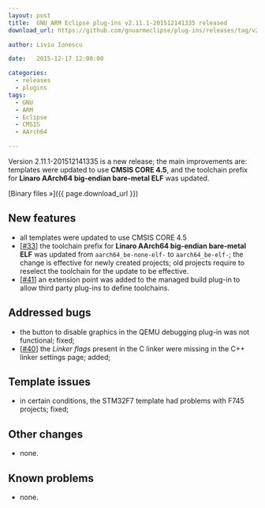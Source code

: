 ```yaml
---
layout: post
title:  GNU ARM Eclipse plug-ins v2.11.1-201512141335 released
download_url: https://github.com/gnuarmeclipse/plug-ins/releases/tag/v2.11.1-201512141335

author: Liviu Ionescu

date:   2015-12-17 12:00:00

categories:
  - releases
  - plugins
tags:
  - GNU
  - ARM
  - Eclipse
  - CMSIS
  - AArch64

---
```


Version 2.11.1-201512141335 is a new release; the main improvements are: templates were updated to use **CMSIS CORE 4.5**, and the toolchain prefix for **Linaro AArch64 big-endian bare-metal ELF** was updated.

[Binary files »]({{ page.download_url }})

## New features

* all templates were updated to use CMSIS CORE 4.5
* [[#33](https://github.com/gnuarmeclipse/plug-ins/issues/33)] the toolchain prefix for **Linaro AArch64 big-endian bare-metal ELF** was updated from `aarch64_be-none-elf-` to `aarch64_be-elf-`; the change is effective for newly created projects; old projects require to reselect the toolchain for the update to be effective.
* [[#41](https://github.com/gnuarmeclipse/plug-ins/issues/41)] an extension point was added to the managed build plug-in to allow third party plug-ins to define toolchains.

## Addressed bugs

* the button to disable graphics in the QEMU debugging plug-in was not functional; fixed;
* [[#40](https://github.com/gnuarmeclipse/plug-ins/issues/40)] the _Linker flags_ present in the C linker were missing in the C++ linker settings page; added;

## Template issues

* in certain conditions, the STM32F7 template had problems with F745 projects; fixed;

## Other changes

* none.

## Known problems

* none.
